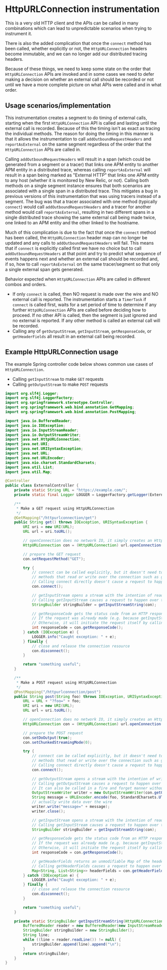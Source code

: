 # HttpURLConnection instrumentation

This is a very old HTTP client and the APIs can be called in many combinations which can lead to unpredictable scenarios when trying to instrument it.

There is also the added complication that once the `connect` method has been called, whether explicitly or not, the `HttpURLConnection` headers become immutable, and we can no longer add our distributed tracing headers.

Because of these things, we need to keep some state on the order that `HttpURLConnection` APIs are invoked and in some cases we need to defer making a decision on whether an external call should be recorded or not until we have a more complete picture on what APIs were called and in what order.

## Usage scenarios/implementation

This instrumentation creates a segment to do timing of external calls, starting when the first `HttpURLConnection` API is called and lasting until the external call is recorded. Because of this the timing isn't as exact as tracing the individual methods. The reason for doing the timing in this manner is that it allows the instrumentation to call `addOutboundRequestHeaders` and `reportAsExternal` on the same segment regardless of the order that the `HttpURLConnection` APIs are called in.

Calling `addOutboundRequestHeaders` will result in a span (which could be generated from a segment or a tracer) that links one APM entity to another APM entity in a distributed trace, whereas calling `reportAsExternal` will result in a span being marked as "External HTTP" that links one APM entity to any host (whether it is monitored by New Relic, or not). Calling both methods on a single segment instance ensures that both scenarios are associated with a single span in a distributed trace. This mitigates a bug in previous versions of this instrumentation that was using tracers instead of a segment. The bug was that a tracer associated with one method (typically `connect`) would call `addOutboundRequestHeaders` and a tracer for another method would call `reportAsExternal`, resulting in two different spans in a single distributed trace showing the same external call being made twice, one linked to an APM entity and the other linked to the hostname.

Much of this complication is due to the fact that once the `connect` method has been called, the `HttpURLConnection` header map can no longer be updated and any calls to `addOutboundRequestHeaders` will fail. This means that if `connect` is explicitly called first we have no choice but to call `addOutboundRequestHeaders` at that point and try to predict what sequence of events happens next and whether an external call should be recorded and, if so, how to call `reportAsExternal` on the same tracer/segment so that only a single external span gets generated.

Behavior expected when `HttpURLConnection` APIs are called in different combos and orders.
* If only `connect` is called, then NO request is made over the wire and NO external call is reported. The instrumentation starts a `TimerTask` if `connect` is called first, waits for a set period of time to determine if any further `HttpURLConnection` APIs are called before deciding how to proceed. If no other API is called, then the segment is just ignored and no external is reported. If any other method is called an external call will be recorded.
* Calling any of `getOutputStream`, `getInputStream`, `getResponseCode`, or `getHeaderFields` all result in an external call being recorded.

## Example HttpURLConnection usage

The example Spring controller code below shows common use cases of `HttpURLConnection`.  
* Calling `getInputStream` to make `GET` requests
* Calling `getOutputStream` to make `POST` requests

```java
import org.slf4j.Logger;
import org.slf4j.LoggerFactory;
import org.springframework.stereotype.Controller;
import org.springframework.web.bind.annotation.GetMapping;
import org.springframework.web.bind.annotation.PostMapping;

import java.io.BufferedReader;
import java.io.IOException;
import java.io.InputStreamReader;
import java.io.OutputStreamWriter;
import java.net.HttpURLConnection;
import java.net.URI;
import java.net.URISyntaxException;
import java.net.URL;
import java.net.URLEncoder;
import java.nio.charset.StandardCharsets;
import java.util.List;
import java.util.Map;

@Controller
public class ExternalController {
    private static String URL = "https://example.com/";
    private static final Logger LOGGER = LoggerFactory.getLogger(ExternalController.class);

    /**
     * Make a GET request using HttpURLConnection
     */
    @GetMapping("/httpurlconnection/get")
    public String get() throws IOException, URISyntaxException {
        URI uri = new URI(URL);
        URL url = uri.toURL();

        // openConnection does no network IO, it simply creates an HttpURLConnection instance
        HttpURLConnection con = (HttpURLConnection) url.openConnection();

        // prepare the GET request
        con.setRequestMethod("GET");

        try {
            // connect can be called explicitly, but it doesn't need to be as it will implicitly be called by other
            // methods that read or write over the connection such as getInputStream, getResponseCode, and getOutputStream.
            // Calling connect directly doesn't cause a request to happen over the wire.
            con.connect();

            // getInputStream opens a stream with the intention of reading response data from the server.
            // Calling getInputStream causes a request to happen over the wire.
            StringBuilder stringBuilder = getInputStreamString(con);

            // getResponseCode gets the status code from an HTTP response message.
            // If the request was already made (e.g. because getInputStream was called before it) it will simply return the status code from the response.
            // Otherwise, it will initiate the request itself by calling getInputStream which calls connect (or potentially getOutputStream if streaming).
            int responseCode = con.getResponseCode();
        } catch (IOException e) {
            LOGGER.info("Caught exception: " + e);
        } finally {
            // close and release the connection resource
            con.disconnect();
        }

        return "something useful";
    }

    /**
     * Make a POST request using HttpURLConnection
     */
    @PostMapping("/httpurlconnection/post")
    public String post(String foo) throws IOException, URISyntaxException {
        URL = URL + "?foo=" + foo;
        URI uri = new URI(URL);
        URL url = uri.toURL();

        // openConnection does no network IO, it simply creates an HttpURLConnection instance
        HttpURLConnection con = (HttpURLConnection) url.openConnection();

        // prepare the POST request
        con.setDoOutput(true);
        con.setChunkedStreamingMode(0);

        try {
            // connect can be called explicitly, but it doesn't need to be as it will implicitly be called by other
            // methods that read or write over the connection such as getInputStream, getResponseCode, and getOutputStream.
            // Calling connect directly doesn't cause a request to happen over the wire.
            con.connect();

            // getOutputStream opens a stream with the intention of writing data to the server but doesn't actually write until you call writer.write.
            // Calling getOutputStream causes a request to happen over the wire regardless if data was written or not.
            // It can also be called in a fire and forget manner without ever inspecting the response.
            OutputStreamWriter writer = new OutputStreamWriter(con.getOutputStream());
            String message = URLEncoder.encode(foo, StandardCharsets.UTF_8);
            // actually write data over the wire
            writer.write("message=" + message);
            writer.close();

            // getInputStream opens a stream with the intention of reading response data from the server.
            // Calling getInputStream causes a request to happen over the wire.
            StringBuilder stringBuilder = getInputStreamString(con);

            // getResponseCode gets the status code from an HTTP response message.
            // If the request was already made (e.g. because getInputStream was called before it) it will simply return the status code from the response.
            // Otherwise, it will initiate the request itself by calling getInputStream which calls connect (or potentially getOutputStream if streaming).
            int responseCode = con.getResponseCode();

            // getHeaderFields returns an unmodifiable Map of the header fields.
            // Calling getHeaderFields causes a request to happen over the wire as it directly calls getInputStream.
            Map<String, List<String>> headerFields = con.getHeaderFields();
        } catch (IOException e) {
            LOGGER.info("Caught exception: " + e);
        } finally {
            // close and release the connection resource
            con.disconnect();
        }

        return "something useful";
    }

    private static StringBuilder getInputStreamString(HttpURLConnection con) throws IOException {
        BufferedReader reader = new BufferedReader(new InputStreamReader(con.getInputStream()));
        StringBuilder stringBuilder = new StringBuilder();
        String line;
        while ((line = reader.readLine()) != null) {
            stringBuilder.append(line).append("\n");
        }
        return stringBuilder;
    }
}
```

